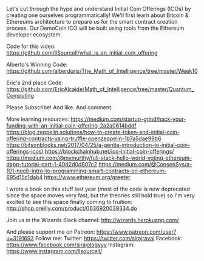 Let's cut through the hype and understand Initial Coin Offerings (ICOs) by creating one ourselves programmatically! We'll first learn about Bitcoin & Ethereums architecture to prepare us for the smart contract creation process. Our DemoCoin ICO will be built using tools from the Ethereum developer ecosystem. 

Code for this video:
https://github.com/llSourcell/what_is_an_initial_coin_offering

Alberto's Winning Code:
https://github.com/alberduris/The_Math_of_Intelligence/tree/master/Week10

Eric's 2nd place Code:
https://github.com/EricAlcaide/Math_of_Intelligence/tree/master/Quantum_Computing

Please Subscribe! And like. And comment. 

More learning resources:
https://medium.com/startup-grind/hack-your-funding-with-an-initial-coin-offering-2a2a0614bddf
https://blog.zeppelin.solutions/how-to-create-token-and-initial-coin-offering-contracts-using-truffle-openzeppelin-1b7a5dae99b6
https://bitsonblocks.net/2017/04/25/a-gentle-introduction-to-initial-coin-offerings-icos/
https://blockchainhub.net/ico-initial-coin-offerings/
https://medium.com/@mvmurthy/full-stack-hello-world-voting-ethereum-dapp-tutorial-part-1-40d2d0d807c2
https://medium.com/@ConsenSys/a-101-noob-intro-to-programming-smart-contracts-on-ethereum-695d15c1dab4
https://www.ethereum.org/greeter

I wrote a book on this stuff last year (most of the code is now deprecated since the space moves very fast, but the theories still hold true) so I'm very excited to see this space finally coming to fruition:
http://shop.oreilly.com/product/0636920039334.do

Join us in the Wizards Slack channel:
http://wizards.herokuapp.com/

And please support me on Patreon:
https://www.patreon.com/user?u=3191693
Follow me:
Twitter: https://twitter.com/sirajraval
Facebook: https://www.facebook.com/sirajologyyy
Instagram: https://www.instagram.com/llsourcell/